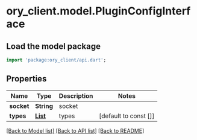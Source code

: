 # ory_client.model.PluginConfigInterface

## Load the model package
```dart
import 'package:ory_client/api.dart';
```

## Properties
Name | Type | Description | Notes
------------ | ------------- | ------------- | -------------
**socket** | **String** | socket | 
**types** | [**List<PluginInterfaceType>**](PluginInterfaceType.md) | types | [default to const []]

[[Back to Model list]](../README.md#documentation-for-models) [[Back to API list]](../README.md#documentation-for-api-endpoints) [[Back to README]](../README.md)


